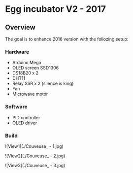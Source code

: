 # Egg incubator V2 - 2017

## Overview

The goal is to enhance 2016 version with the follozing setup:

### Hardware
- Arduino Mega
- OLED screen SSD1306
- DS18B20 x 2
- DHT11
- Relay SSR x 2 (silence is king)
- Fan
- Microwave motor

### Software
- PID controller
- OLED driver

### Build

![View1](./Couveuse_ - 1.jpg)

![View2](./Couveuse_ - 2.jpg)

![View3](./Couveuse_ - 3.jpg)
